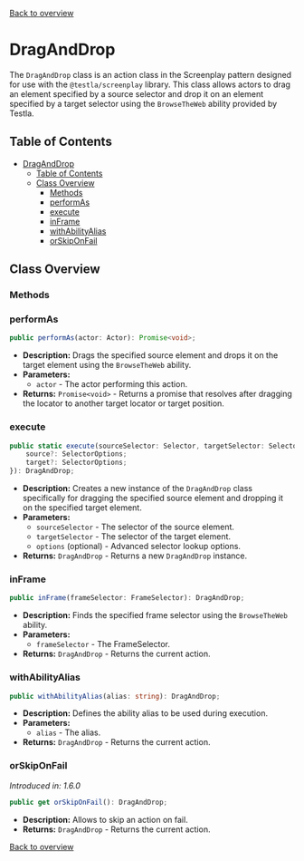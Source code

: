 [Back to overview](../../screenplay_elements.md)

# DragAndDrop

The `DragAndDrop` class is an action class in the Screenplay pattern designed for use with the `@testla/screenplay` library. This class allows actors to drag an element specified by a source selector and drop it on an element specified by a target selector using the `BrowseTheWeb` ability provided by Testla.

## Table of Contents

- [DragAndDrop](#draganddrop)
  - [Table of Contents](#table-of-contents)
  - [Class Overview](#class-overview)
    - [Methods](#methods)
    - [performAs](#performas)
    - [execute](#execute)
    - [inFrame](#inframe)
    - [withAbilityAlias](#withabilityalias)
    - [orSkipOnFail](#orskiponfail)

## Class Overview

### Methods

### performAs

```typescript
public performAs(actor: Actor): Promise<void>;
```

- **Description:** Drags the specified source element and drops it on the target element using the `BrowseTheWeb` ability.
- **Parameters:**
  - `actor` - The actor performing this action.
- **Returns:** `Promise<void>` - Returns a promise that resolves after dragging the locator to another target locator or target position.

### execute

```typescript
public static execute(sourceSelector: Selector, targetSelector: Selector, options?: {
    source?: SelectorOptions;
    target?: SelectorOptions;
}): DragAndDrop;
```

- **Description:** Creates a new instance of the `DragAndDrop` class specifically for dragging the specified source element and dropping it on the specified target element.
- **Parameters:**
  - `sourceSelector` - The selector of the source element.
  - `targetSelector` - The selector of the target element.
  - `options` (optional) - Advanced selector lookup options.
- **Returns:** `DragAndDrop` - Returns a new `DragAndDrop` instance.

### inFrame

```typescript
public inFrame(frameSelector: FrameSelector): DragAndDrop;
```

- **Description:** Finds the specified frame selector using the `BrowseTheWeb` ability.
- **Parameters:**
  - `frameSelector` - The FrameSelector.
- **Returns:** `DragAndDrop` - Returns the current action.

### withAbilityAlias

```typescript
public withAbilityAlias(alias: string): DragAndDrop;
```

- **Description:** Defines the ability alias to be used during execution.
- **Parameters:**
  - `alias` - The alias.
- **Returns:** `DragAndDrop` - Returns the current action.

### orSkipOnFail

*Introduced in: 1.6.0*

```typescript
public get orSkipOnFail(): DragAndDrop;
```

- **Description:** Allows to skip an action on fail.
- **Returns:** `DragAndDrop` - Returns the current action.

[Back to overview](../../screenplay_elements.md)